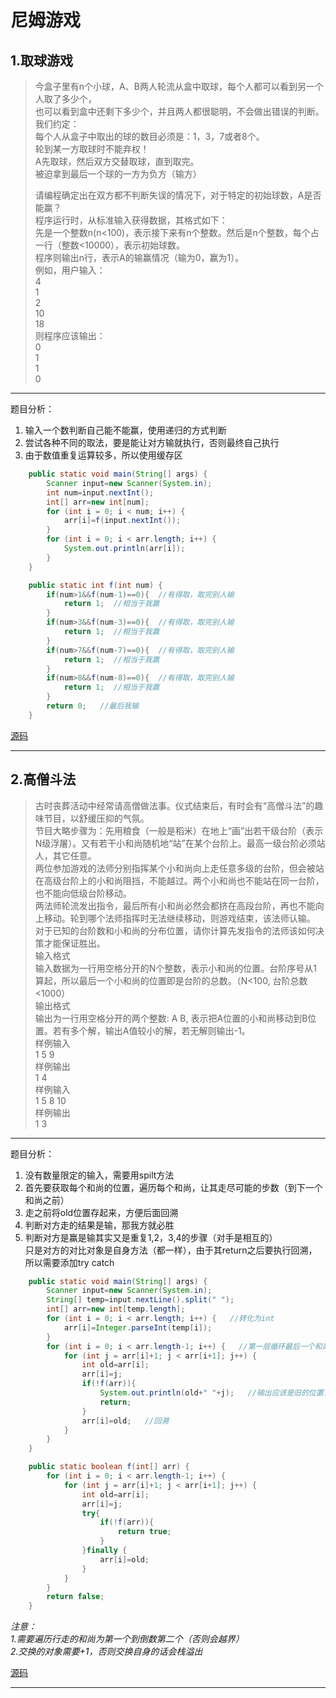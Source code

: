 # 尼姆游戏

## 1.取球游戏
>今盒子里有n个小球，A、B两人轮流从盒中取球，每个人都可以看到另一个人取了多少个，  
>也可以看到盒中还剩下多少个，并且两人都很聪明，不会做出错误的判断。  
>我们约定：  
>每个人从盒子中取出的球的数目必须是：1，3，7或者8个。  
>轮到某一方取球时不能弃权！  
>A先取球，然后双方交替取球，直到取完。  
>被迫拿到最后一个球的一方为负方（输方）  
>
>请编程确定出在双方都不判断失误的情况下，对于特定的初始球数，A是否能赢？  
>程序运行时，从标准输入获得数据，其格式如下：  
>先是一个整数n(n<100)，表示接下来有n个整数。然后是n个整数，每个占一行（整数<10000），表示初始球数。  
>程序则输出n行，表示A的输赢情况（输为0，赢为1）。  
>例如，用户输入：  
>4  
>1  
>2  
>10  
>18  
>则程序应该输出：  
>0  
>1  
>1  
>0  

---

题目分析：  
1. 输入一个数判断自己能不能赢，使用递归的方式判断  
2. 尝试各种不同的取法，要是能让对方输就执行，否则最终自己执行  
3. 由于数值重复运算较多，所以使用缓存区  

```java
	public static void main(String[] args) {
		Scanner input=new Scanner(System.in);
		int num=input.nextInt();
		int[] arr=new int[num];
		for (int i = 0; i < num; i++) {
			arr[i]=f(input.nextInt());
		}
		for (int i = 0; i < arr.length; i++) {
			System.out.println(arr[i]);
		}
	}

	public static int f(int num) {
		if(num>1&&f(num-1)==0){  //有得取，取完别人输
			return 1;  //相当于我赢
		}
		if(num>3&&f(num-3)==0){  //有得取，取完别人输
			return 1;  //相当于我赢
		}
		if(num>7&&f(num-7)==0){  //有得取，取完别人输
			return 1;  //相当于我赢
		}
		if(num>8&&f(num-8)==0){  //有得取，取完别人输
			return 1;  //相当于我赢
		}
		return 0;   //最后我输
	}
```
[源码](../SourceCode/GetBallGame.java)

---

## 2.高僧斗法  
>古时丧葬活动中经常请高僧做法事。仪式结束后，有时会有“高僧斗法”的趣味节目，以舒缓压抑的气氛。  
>节目大略步骤为：先用粮食（一般是稻米）在地上“画”出若干级台阶（表示N级浮屠）。又有若干小和尚随机地“站”在某个台阶上。最高一级台阶必须站人，其它任意。  
>两位参加游戏的法师分别指挥某个小和尚向上走任意多级的台阶，但会被站在高级台阶上的小和尚阻挡，不能越过。两个小和尚也不能站在同一台阶，也不能向低级台阶移动。  
>两法师轮流发出指令，最后所有小和尚必然会都挤在高段台阶，再也不能向上移动。轮到哪个法师指挥时无法继续移动，则游戏结束，该法师认输。  
>对于已知的台阶数和小和尚的分布位置，请你计算先发指令的法师该如何决策才能保证胜出。  
>输入格式  
>输入数据为一行用空格分开的N个整数，表示小和尚的位置。台阶序号从1算起，所以最后一个小和尚的位置即是台阶的总数。（N<100, 台阶总数<1000）  
>输出格式  
>输出为一行用空格分开的两个整数: A B, 表示把A位置的小和尚移动到B位置。若有多个解，输出A值较小的解，若无解则输出-1。  
>样例输入  
>1 5 9  
>样例输出  
>1 4  
>样例输入  
>1 5 8 10  
>样例输出  
>1 3  

---

题目分析：  
1. 没有数量限定的输入，需要用spilt方法  
2. 首先要获取每个和尚的位置，遍历每个和尚，让其走尽可能的步数（到下一个和尚之前）  
3. 走之前将old位置存起来，方便后面回溯  
4. 判断对方走的结果是输，那我方就必胜  
5. 判断对方是赢是输其实又是重复1,2，3,4的步骤（对手是相互的）  
只是对方的对比对象是自身方法（都一样），由于其return之后要执行回溯，所以需要添加try catch  

```java
	public static void main(String[] args) {
		Scanner input=new Scanner(System.in);
		String[] temp=input.nextLine().split(" ");
		int[] arr=new int[temp.length];
		for (int i = 0; i < arr.length; i++) {   //转化为int
			arr[i]=Integer.parseInt(temp[i]);
		}
		for (int i = 0; i < arr.length-1; i++) {   //第一层循环最后一个和尚不需要行走
			for (int j = arr[i]+1; j < arr[i+1]; j++) {
				int old=arr[i];
				arr[i]=j;
				if(!f(arr)){
					System.out.println(old+" "+j);   //输出应该是旧的位置，而不是改后的arr[i]
					return;
				}
				arr[i]=old;   //回溯
			}
		}
	}

	public static boolean f(int[] arr) {
		for (int i = 0; i < arr.length-1; i++) {
			for (int j = arr[i]+1; j < arr[i+1]; j++) {
				int old=arr[i];
				arr[i]=j;
				try{
					if(!f(arr)){
						return true;
					}
				}finally {
					arr[i]=old;
				}
			}
		}
		return false;
	}
```
_注意：  
1.需要遍历行走的和尚为第一个到倒数第二个（否则会越界）  
2.交换的对象需要+1，否则交换自身的话会栈溢出_

[源码](../SourceCode/Dignitary.java)

---










